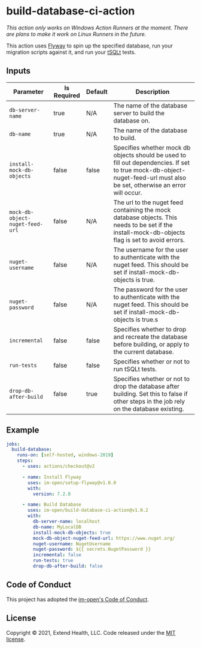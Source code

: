 # build-database-ci-action

_This action only works on Windows Action Runners at the moment. There are plans to make it work on Linux Runners in the future._

This action uses [Flyway](https://flywaydb.org/) to spin up the specified database, run your migration scripts against it, and run your [tSQLt](https://tsqlt.org/) tests.

## Inputs
| Parameter                       | Is Required | Default | Description                                                                                                                                                              |
| ------------------------------- | ----------- | ------- | ------------------------------------------------------------------------------------------------------------------------------------------------------------------------ |
| `db-server-name`                | true        | N/A     | The name of the database server to build the database on.                                                                                                                |
| `db-name`                       | true        | N/A     | The name of the database to build.                                                                                                                                       |
| `install-mock-db-objects`       | false       | false   | Specifies whether mock db objects should be used to fill out dependencies. If set to true mock-db-object-nuget-feed-url must also be set, otherwise an error will occur. |
| `mock-db-object-nuget-feed-url` | false       | N/A     | The url to the nuget feed containing the mock database objects. This needs to be set if the install-mock-db-objects flag is set to avoid errors.                         |
| `nuget-username`                | false       | N/A     | The username for the user to authenticate with the nuget feed. This should be set if install-mock-db-objects is true.                                                    |
| `nuget-password`                | false       | N/A     | The password for the user to authenticate with the nuget feed. This should be set if install-mock-db-objects is true.s                                                   |
| `incremental`                   | false       | false   | Specifies whether to drop and recreate the database before building, or apply to the current database.                                                                   |
| `run-tests`                     | false       | false   | Specifies whether or not to run tSQLt tests.                                                                                                                             |
| `drop-db-after-build`           | false       | true    | Specifies whether or not to drop the database after building. Set this to false if other steps in the job rely on the database existing.                                 |

## Example

```yml
jobs:
  build-database:
    runs-on: [self-hosted, windows-2019]
    steps:
      - uses: actions/checkout@v2

      - name: Install Flyway
        uses: im-open/setup-flyway@v1.0.0
        with:
          version: 7.2.0

      - name: Build Database
        uses: im-open/build-database-ci-action@v1.0.2
        with:
          db-server-name: localhost
          db-name: MyLocalDB
          install-mock-db-objects: true
          mock-db-object-nuget-feed-url: https://www.nuget.org/
          nuget-username: NugetUsername
          nuget-password: ${{ secrets.NugetPassword }}
          incremental: false
          run-tests: true
          drop-db-after-build: false
```


## Code of Conduct

This project has adopted the [im-open's Code of Conduct](https://github.com/im-open/.github/blob/master/CODE_OF_CONDUCT.md).

## License

Copyright &copy; 2021, Extend Health, LLC. Code released under the [MIT license](LICENSE).
